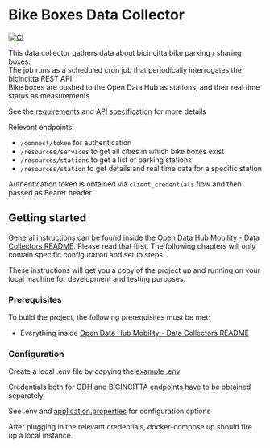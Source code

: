 <!--
SPDX-FileCopyrightText: NOI Techpark <digital@noi.bz.it>

SPDX-License-Identifier: CC0-1.0
-->

# Bike Boxes Data Collector

[![CI](https://github.com/noi-techpark/bdp-commons/actions/workflows/ci-bike-boxes.yml/badge.svg)](https://github.com/noi-techpark/bdp-commons/actions/workflows/ci-bike-boxes.yml)

This data collector gathers data about bicincitta bike parking / sharing boxes.  
The job runs as a scheduled cron job that periodically interrogates the bicincitta REST API.  
Bike boxes are pushed to the Open Data Hub as stations, and their real time status as measurements

See the [requirements](./documentation/230214_SpecificheIntegrazione_NOI_v1.1.pdf) and [API specification](./documentation/API%20Parking.xlsx) for more details

Relevant endpoints:
- `/connect/token` for authentication
- `/resources/services` to get all cities in which bike boxes exist
- `/resources/stations` to get a list of parking stations
- `/resources/station` to get details and real time data for a specific station

Authentication token is obtained via `client_credentials` flow and then passed as Bearer header

## Getting started

General instructions can be found inside the [Open Data Hub Mobility - Data
Collectors README](../../README.md). Please read that first. The following
chapters will only contain specific configuration and setup steps.

These instructions will get you a copy of the project up and running on your
local machine for development and testing purposes.

### Prerequisites

To build the project, the following prerequisites must be met:
- Everything inside [Open Data Hub Mobility - Data Collectors README](../../README.md#prerequisites)

### Configuration

Create a local .env file by copying the [example .env](.env.example)

Credentials both for ODH and BICINCITTA endpoints have to be obtained separately

See .env and [application.properties](./src/main/resources/application.properties) for configuration options

After plugging in the relevant credentials, docker-compose up should fire up a local instance.
